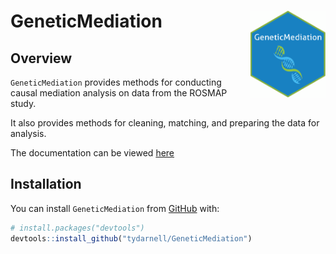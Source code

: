 # GeneticMediation <img src='inst/figures/imgfile.png' align="right" height="139" />

## Overview

`GeneticMediation` provides methods for conducting causal mediation analysis on data from the ROSMAP study.

It also provides methods for cleaning, matching, and preparing the data for analysis.

The documentation can be viewed [here](https://github.com/tydarnell.github.io/GeneticMediation_0.1.0.pdf)

## Installation

You can install `GeneticMediation` from [GitHub](https://github.com/)
with:

``` r
# install.packages("devtools")
devtools::install_github("tydarnell/GeneticMediation")
```


